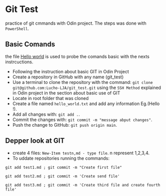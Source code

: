 # Git Test
practice of git cmmands with Odin project. The steps was done with `PowerShell`.
## Basic Comands
the file [Hello world](src/hello_world.txt) is used to probe the comands basic with the nexts instrcuctions.
- Following the instruction about basic GIT in Odin Project
- Create a repository in GitHub with any name (git_test)
- Use a terminal to clone the repository with the command: `git clone git@github.com:Lucho-LJA/git_test.git` using the `SSH Method` explained in Odin project in the section about basic use of GIT
- Locate in root folder that was cloned
- Create a file named `hello_world.txt` and add any information Eg.(Hello <your name>!).
- Add all changes with: `git add .`.
- Commit the changes with: `git commit -m "message abput changes"`.
- Push the change to GitHub: `git push origin main`.

## Depper look at GIT
- create 4 files: `New-Item testn,md - type file`. n represent 1,2,3,4.
- To uddate repositories running the commands:
<!--sec data-title="Command: Windows" data-id="windows_git" data-collapse=true ces-->
    git add test1.md ; git commit -m "Create first file"
<!--endsec-->
<!--sec data-title="Command: Windows" data-id="windows_git" data-collapse=true ces-->
    git add test2.md ; git commit -m 'Create send file' 
<!--endsec-->
<!--sec data-title="Command: Windows" data-id="windows_git" data-collapse=true ces-->
    git add test3.md ; git commit -m 'Create third file and create fourth file'
<!--endsec-->